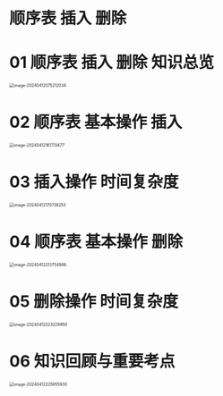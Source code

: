 # 顺序表 插入 删除



# 01 顺序表 插入 删除 知识总览

<img src="https://cvp.oss-cn-shanghai.aliyuncs.com/picgo/202404120752106.png" alt="image-20240412075212034" style="zoom:50%;" />



# 02 顺序表 基本操作 插入

<img src="https://cvp.oss-cn-shanghai.aliyuncs.com/picgo/202404121617189.png" alt="image-20240412161713477" style="zoom:50%;" />



# 03 插入操作 时间复杂度

<img src="https://cvp.oss-cn-shanghai.aliyuncs.com/picgo/202404121707706.png" alt="image-20240412170738253" style="zoom: 50%;" />



# 04 顺序表 基本操作 删除

<img src="https://cvp.oss-cn-shanghai.aliyuncs.com/picgo/202404122137223.png" alt="image-20240412213754946" style="zoom:50%;" />



# 05 删除操作 时间复杂度

<img src="https://cvp.oss-cn-shanghai.aliyuncs.com/picgo/202404122232084.png" alt="image-20240412223229959" style="zoom:50%;" />

# 06 知识回顾与重要考点

<img src="https://cvp.oss-cn-shanghai.aliyuncs.com/picgo/202404122259057.png" alt="image-20240412225955930" style="zoom:50%;" />
